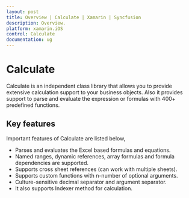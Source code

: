 ```yaml
---
layout: post
title: Overview | Calculate | Xamarin | Syncfusion
description: Overview.
platform: xamarin.iOS
control: Calculate
documentation: ug
---
```


# Calculate

Calculate is an independent class library that allows you to provide extensive calculation support to your business objects. Also it provides support to parse and evaluate the expression or formulas with 400+ predefined functions.

## Key features

Important features of Calculate are listed below,

* Parses and evaluates the Excel based formulas and equations.
* Named ranges, dynamic references, array formulas and formula dependencies are supported.
* Supports cross sheet references (can work with multiple sheets).
* Supports custom functions with n-number of optional arguments.
* Culture-sensitive decimal separator and argument separator.
* It also supports Indexer method for calculation.
